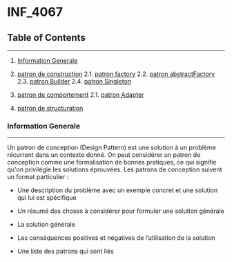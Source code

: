 # INF_4067

## Table of Contents
***
1. [Information Generale](#information_generale)
2. [patron de construction](#patron_de_construction)
    2.1. [patron factory](##patron_factory)
    2.2. [patron abstractFactory](##patron_abstractFactory)
    2.3. [patron Builder](##patron_builder)
    2.4. [patron Singleton](##patronde_Singleton)
3. [patron de comportement](#patron_de_comportement)
    2.1. [patron Adapter](##patron_Adapter)


4. [patron de structuration](#patron_de_structuration)

### Information Generale
***
Un patron de conception (Design Pattern) est une solution à un problème récurrent dans un
contexte donné. On peut considérer un patron de conception comme une formalisation de
bonnes pratiques, ce qui signifie qu'on privilégie les solutions éprouvées.
Les patrons de conception suivent un format particulier :

* Une description du problème avec un exemple concret et une solution qui lui est spécifique

* Un résumé des choses à considérer pour formuler une solution générale
* La solution générale
* Les conséquences positives et négatives de l’utilisation de la solution
* Une liste des patrons qui sont liés